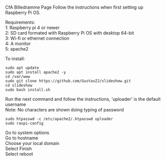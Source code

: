 CfA Billedramme Page
Follow the instructions when first setting up Raspberry Pi OS.

Requirements:<br>
1: Raspberry pi 4 or newer<br>
2: SD card formated with Raspberry Pi OS with desktop 64-bit<br>
3: Wi-fi or ethernet connection<br>
4: A monitor<br>
5: apache2

To install:
```
sudo apt update
sudo apt install apache2 -y
cd /var/www
sudo git clone https://github.com/GustavZJ/slideshow.git
cd slideshow
sudo bash install.sh
```
Run the next command and follow the instructions, 'uploader' is the default username<br>
Note: No characters are shown doing typing of password
```
sudo htpasswd -c /etc/apache2/.htpasswd uploader
sudo raspi-config
```
Go to system options<br>
Go to hostname<br>
Choose your local domain<br>
Select Finish<br>
Select reboot<br>
